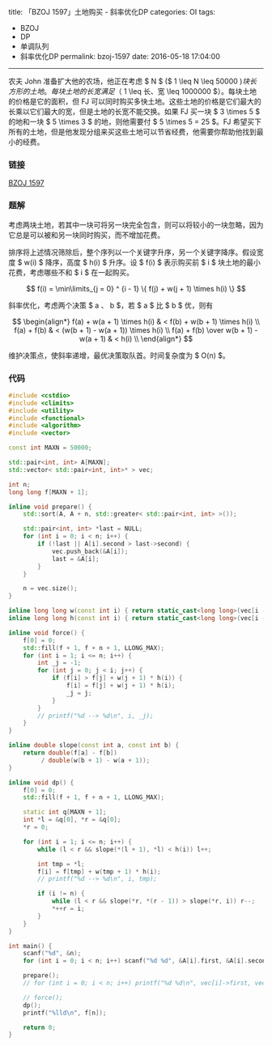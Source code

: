 title: 「BZOJ 1597」土地购买 - 斜率优化DP
categories: OI
tags: 
  - BZOJ
  - DP
  - 单调队列
  - 斜率优化DP
permalink: bzoj-1597
date: 2016-05-18 17:04:00
---

农夫 John 准备扩大他的农场，他正在考虑 $ N $ ($ 1 \leq N \leq 50000 $) 块长方形的土地。每块土地的长宽满足（$ 1 \leq 长、宽 \leq 1000000 $）。每块土地的价格是它的面积，但 FJ 可以同时购买多快土地。这些土地的价格是它们最大的长乘以它们最大的宽，但是土地的长宽不能交换。如果 FJ 买一块 $ 3 \times 5 $ 的地和一块 $ 5 \times 3 $ 的地，则他需要付 $ 5 \times 5 = 25 $。FJ 希望买下所有的土地，但是他发现分组来买这些土地可以节省经费，他需要你帮助他找到最小的经费。

<!-- more -->

### 链接
[BZOJ 1597](http://www.lydsy.com/JudgeOnline/problem.php?id=1597)

### 题解
考虑两块土地，若其中一块可将另一块完全包含，则可以将较小的一块忽略，因为它总是可以被和另一块同时购买，而不增加花费。

排序将上述情况筛除后，整个序列以一个关键字升序，另一个关键字降序。假设宽度 $ w(i) $ 降序，高度 $ h(i) $ 升序。设 $ f(i) $ 表示购买前 $ i $ 块土地的最小花费，考虑哪些不和 $ i $ 在一起购买。

$$ f(i) = \min\limits_{j = 0} ^ {i - 1} \{ f(j) + w(j + 1) \times h(i) \} $$

斜率优化，考虑两个决策 $ a $、$ b $，若 $ a $ 比 $ b $ 优，则有

$$
\begin{align*}
f(a) + w(a + 1) \times h(i) & < f(b) + w(b + 1) \times h(i) \\
f(a) + f(b) & < (w(b + 1) - w(a + 1)) \times h(i) \\
f(a) + f(b) \over w(b + 1) - w(a + 1) & < h(i) \\
\end{align*}
$$

维护决策点，使斜率递增，最优决策取队首。时间复杂度为 $ O(n) $。

### 代码
```c++
#include <cstdio>
#include <climits>
#include <utility>
#include <functional>
#include <algorithm>
#include <vector>

const int MAXN = 50000;

std::pair<int, int> A[MAXN];
std::vector< std::pair<int, int>* > vec;

int n;
long long f[MAXN + 1];

inline void prepare() {
    std::sort(A, A + n, std::greater< std::pair<int, int> >());

    std::pair<int, int> *last = NULL;
    for (int i = 0; i < n; i++) {
        if (!last || A[i].second > last->second) {
            vec.push_back(&A[i]);
            last = &A[i];
        }
    }

    n = vec.size();
}

inline long long w(const int i) { return static_cast<long long>(vec[i - 1]->first); }
inline long long h(const int i) { return static_cast<long long>(vec[i - 1]->second); }

inline void force() {
    f[0] = 0;
    std::fill(f + 1, f + n + 1, LLONG_MAX);
    for (int i = 1; i <= n; i++) {
        int _j = -1;
        for (int j = 0; j < i; j++) {
            if (f[i] > f[j] + w(j + 1) * h(i)) {
                f[i] = f[j] + w(j + 1) * h(i);
                _j = j;
            }
        }
        // printf("%d --> %d\n", i, _j);
    }
}

inline double slope(const int a, const int b) {
    return double(f[a] - f[b])
         / double(w(b + 1) - w(a + 1));
}

inline void dp() {
    f[0] = 0;
    std::fill(f + 1, f + n + 1, LLONG_MAX);

    static int q[MAXN + 1];
    int *l = &q[0], *r = &q[0];
    *r = 0;

    for (int i = 1; i <= n; i++) {
        while (l < r && slope(*(l + 1), *l) < h(i)) l++;

        int tmp = *l;
        f[i] = f[tmp] + w(tmp + 1) * h(i);
        // printf("%d --> %d\n", i, tmp);

        if (i != n) {
            while (l < r && slope(*r, *(r - 1)) > slope(*r, i)) r--;
            *++r = i;
        }
    }
}

int main() {
    scanf("%d", &n);
    for (int i = 0; i < n; i++) scanf("%d %d", &A[i].first, &A[i].second);

    prepare();
    // for (int i = 0; i < n; i++) printf("%d %d\n", vec[i]->first, vec[i]->second);

    // force();
    dp();
    printf("%lld\n", f[n]);

    return 0;
}
```
